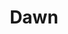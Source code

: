 ---
layout: product
product_id: 1491335282750
id: 1491335282750
title: Dawn
body_html: >-
  <p>Taken in Alberta during the Summer of 2018.</p>

  <p>The smoky atmosphere partially due to fog and partially due to the rampant forest fire season, caused these beautiful morning sun rays to stop us in our tracks.</p>

  <p> </p>
vendor: Connell McCarthy
product_type: Posters, Prints, & Visual Artwork
created_at: 2018-10-13T20:42:44-04:00
handle: dawn
updated_at: 2022-11-23T19:56:25-05:00
published_at: 2018-08-22T19:38:24-04:00
template_suffix: ""
status: active
published_scope: global
tags: Batch 02, fog, foggy, forest, Print, sunrise, Trees
admin_graphql_api_id: gid://shopify/Product/1491335282750
variants:
  - product_id: 1491335282750
    id: 39576977702974
    title: 8x10" / Full Colour
    price: "35.00"
    sku: CM-PP-B2-02-XXS-FC
    position: 1
    inventory_policy: continue
    compare_at_price: null
    fulfillment_service: manual
    inventory_management: shopify
    option1: 8x10"
    option2: Full Colour
    option3: null
    created_at: 2021-09-01T10:19:55-04:00
    updated_at: 2022-02-07T15:31:51-05:00
    taxable: true
    barcode: ""
    grams: 208
    image_id: 6203571994686
    weight: 0.208
    weight_unit: kg
    inventory_item_id: 41671418347582
    inventory_quantity: 100
    old_inventory_quantity: 100
    requires_shipping: true
    admin_graphql_api_id: gid://shopify/ProductVariant/39576977702974
  - product_id: 1491335282750
    id: 39576977735742
    title: 8x10" / Black & White
    price: "35.00"
    sku: CM-PP-B2-02-XXS-BW
    position: 2
    inventory_policy: continue
    compare_at_price: null
    fulfillment_service: manual
    inventory_management: shopify
    option1: 8x10"
    option2: Black & White
    option3: null
    created_at: 2021-09-01T10:19:55-04:00
    updated_at: 2022-02-07T15:31:50-05:00
    taxable: true
    barcode: ""
    grams: 208
    image_id: 6203571863614
    weight: 0.208
    weight_unit: kg
    inventory_item_id: 41671418380350
    inventory_quantity: 100
    old_inventory_quantity: 100
    requires_shipping: true
    admin_graphql_api_id: gid://shopify/ProductVariant/39576977735742
  - product_id: 1491335282750
    id: 39576977768510
    title: 8.5x11" / Full Colour
    price: "35.00"
    sku: CM-PP-B2-02-XS-FC
    position: 3
    inventory_policy: continue
    compare_at_price: null
    fulfillment_service: manual
    inventory_management: shopify
    option1: 8.5x11"
    option2: Full Colour
    option3: null
    created_at: 2021-09-01T10:19:55-04:00
    updated_at: 2022-02-07T15:31:51-05:00
    taxable: true
    barcode: ""
    grams: 208
    image_id: 6203571994686
    weight: 0.208
    weight_unit: kg
    inventory_item_id: 41671418413118
    inventory_quantity: 100
    old_inventory_quantity: 100
    requires_shipping: true
    admin_graphql_api_id: gid://shopify/ProductVariant/39576977768510
  - product_id: 1491335282750
    id: 39576977801278
    title: 8.5x11" / Black & White
    price: "35.00"
    sku: CM-PP-B2-02-XS-BW
    position: 4
    inventory_policy: continue
    compare_at_price: null
    fulfillment_service: manual
    inventory_management: shopify
    option1: 8.5x11"
    option2: Black & White
    option3: null
    created_at: 2021-09-01T10:19:55-04:00
    updated_at: 2022-02-07T15:31:51-05:00
    taxable: true
    barcode: ""
    grams: 208
    image_id: 6203571863614
    weight: 0.208
    weight_unit: kg
    inventory_item_id: 41671418445886
    inventory_quantity: 100
    old_inventory_quantity: 100
    requires_shipping: true
    admin_graphql_api_id: gid://shopify/ProductVariant/39576977801278
  - product_id: 1491335282750
    id: 39576977834046
    title: 13x19" / Full Colour
    price: "40.00"
    sku: CM-PP-B2-02-S-FC
    position: 5
    inventory_policy: continue
    compare_at_price: null
    fulfillment_service: manual
    inventory_management: shopify
    option1: 13x19"
    option2: Full Colour
    option3: null
    created_at: 2021-09-01T10:19:55-04:00
    updated_at: 2022-02-07T15:31:55-05:00
    taxable: true
    barcode: ""
    grams: 208
    image_id: 6203571994686
    weight: 0.208
    weight_unit: kg
    inventory_item_id: 41671418478654
    inventory_quantity: 100
    old_inventory_quantity: 100
    requires_shipping: true
    admin_graphql_api_id: gid://shopify/ProductVariant/39576977834046
  - product_id: 1491335282750
    id: 39576977866814
    title: 13x19" / Black & White
    price: "40.00"
    sku: CM-PP-B2-02-S-BW
    position: 6
    inventory_policy: continue
    compare_at_price: null
    fulfillment_service: manual
    inventory_management: shopify
    option1: 13x19"
    option2: Black & White
    option3: null
    created_at: 2021-09-01T10:19:55-04:00
    updated_at: 2022-02-07T15:31:55-05:00
    taxable: true
    barcode: ""
    grams: 208
    image_id: 6203571863614
    weight: 0.208
    weight_unit: kg
    inventory_item_id: 41671418511422
    inventory_quantity: 100
    old_inventory_quantity: 100
    requires_shipping: true
    admin_graphql_api_id: gid://shopify/ProductVariant/39576977866814
  - product_id: 1491335282750
    id: 39576977899582
    title: 16x20" / Full Colour
    price: "50.00"
    sku: CM-PP-B2-02-M-FC
    position: 7
    inventory_policy: continue
    compare_at_price: null
    fulfillment_service: manual
    inventory_management: shopify
    option1: 16x20"
    option2: Full Colour
    option3: null
    created_at: 2021-09-01T10:19:55-04:00
    updated_at: 2022-02-07T15:32:00-05:00
    taxable: true
    barcode: ""
    grams: 208
    image_id: 6203571994686
    weight: 0.208
    weight_unit: kg
    inventory_item_id: 41671418544190
    inventory_quantity: 100
    old_inventory_quantity: 100
    requires_shipping: true
    admin_graphql_api_id: gid://shopify/ProductVariant/39576977899582
  - product_id: 1491335282750
    id: 39576977932350
    title: 16x20" / Black & White
    price: "50.00"
    sku: CM-PP-B2-02-M-BW
    position: 8
    inventory_policy: continue
    compare_at_price: null
    fulfillment_service: manual
    inventory_management: shopify
    option1: 16x20"
    option2: Black & White
    option3: null
    created_at: 2021-09-01T10:19:55-04:00
    updated_at: 2022-02-07T15:31:55-05:00
    taxable: true
    barcode: ""
    grams: 208
    image_id: 6203571863614
    weight: 0.208
    weight_unit: kg
    inventory_item_id: 41671418576958
    inventory_quantity: 100
    old_inventory_quantity: 100
    requires_shipping: true
    admin_graphql_api_id: gid://shopify/ProductVariant/39576977932350
  - product_id: 1491335282750
    id: 39576977965118
    title: 20x24" / Full Colour
    price: "60.00"
    sku: CM-PP-B2-02-L-FC
    position: 9
    inventory_policy: continue
    compare_at_price: null
    fulfillment_service: manual
    inventory_management: shopify
    option1: 20x24"
    option2: Full Colour
    option3: null
    created_at: 2021-09-01T10:19:55-04:00
    updated_at: 2022-02-07T15:31:55-05:00
    taxable: true
    barcode: ""
    grams: 208
    image_id: 6203571994686
    weight: 0.208
    weight_unit: kg
    inventory_item_id: 41671418609726
    inventory_quantity: 100
    old_inventory_quantity: 100
    requires_shipping: true
    admin_graphql_api_id: gid://shopify/ProductVariant/39576977965118
  - product_id: 1491335282750
    id: 39576977997886
    title: 20x24" / Black & White
    price: "60.00"
    sku: CM-PP-B2-02-L-BW
    position: 10
    inventory_policy: continue
    compare_at_price: null
    fulfillment_service: manual
    inventory_management: shopify
    option1: 20x24"
    option2: Black & White
    option3: null
    created_at: 2021-09-01T10:19:55-04:00
    updated_at: 2022-02-07T15:32:00-05:00
    taxable: true
    barcode: ""
    grams: 208
    image_id: 6203571863614
    weight: 0.208
    weight_unit: kg
    inventory_item_id: 41671418642494
    inventory_quantity: 100
    old_inventory_quantity: 100
    requires_shipping: true
    admin_graphql_api_id: gid://shopify/ProductVariant/39576977997886
  - product_id: 1491335282750
    id: 39576978030654
    title: 20x30" / Full Colour
    price: "70.00"
    sku: CM-PP-B2-02-XL-FC
    position: 11
    inventory_policy: continue
    compare_at_price: null
    fulfillment_service: manual
    inventory_management: shopify
    option1: 20x30"
    option2: Full Colour
    option3: null
    created_at: 2021-09-01T10:19:55-04:00
    updated_at: 2022-02-07T15:32:00-05:00
    taxable: true
    barcode: ""
    grams: 208
    image_id: 6203571994686
    weight: 0.208
    weight_unit: kg
    inventory_item_id: 41671418675262
    inventory_quantity: 100
    old_inventory_quantity: 100
    requires_shipping: true
    admin_graphql_api_id: gid://shopify/ProductVariant/39576978030654
  - product_id: 1491335282750
    id: 39576978063422
    title: 20x30" / Black & White
    price: "70.00"
    sku: CM-PP-B2-02-XL-BW
    position: 12
    inventory_policy: continue
    compare_at_price: null
    fulfillment_service: manual
    inventory_management: shopify
    option1: 20x30"
    option2: Black & White
    option3: null
    created_at: 2021-09-01T10:19:55-04:00
    updated_at: 2022-02-07T15:32:00-05:00
    taxable: true
    barcode: ""
    grams: 208
    image_id: 6203571863614
    weight: 0.208
    weight_unit: kg
    inventory_item_id: 41671418708030
    inventory_quantity: 100
    old_inventory_quantity: 100
    requires_shipping: true
    admin_graphql_api_id: gid://shopify/ProductVariant/39576978063422
  - product_id: 1491335282750
    id: 39576978096190
    title: 24x36" / Full Colour
    price: "90.00"
    sku: CM-PP-B2-02-XXL-FC
    position: 13
    inventory_policy: continue
    compare_at_price: null
    fulfillment_service: manual
    inventory_management: shopify
    option1: 24x36"
    option2: Full Colour
    option3: null
    created_at: 2021-09-01T10:19:55-04:00
    updated_at: 2022-02-07T15:32:01-05:00
    taxable: true
    barcode: ""
    grams: 208
    image_id: 6203571994686
    weight: 0.208
    weight_unit: kg
    inventory_item_id: 41671418740798
    inventory_quantity: 100
    old_inventory_quantity: 100
    requires_shipping: true
    admin_graphql_api_id: gid://shopify/ProductVariant/39576978096190
  - product_id: 1491335282750
    id: 39576978128958
    title: 24x36" / Black & White
    price: "90.00"
    sku: CM-PP-B2-02-XXL-BW
    position: 14
    inventory_policy: continue
    compare_at_price: null
    fulfillment_service: manual
    inventory_management: shopify
    option1: 24x36"
    option2: Black & White
    option3: null
    created_at: 2021-09-01T10:19:55-04:00
    updated_at: 2022-02-07T19:40:26-05:00
    taxable: true
    barcode: ""
    grams: 208
    image_id: 6203571863614
    weight: 0.208
    weight_unit: kg
    inventory_item_id: 41671418773566
    inventory_quantity: 100
    old_inventory_quantity: 100
    requires_shipping: true
    admin_graphql_api_id: gid://shopify/ProductVariant/39576978128958
  - product_id: 1491335282750
    id: 39576978161726
    title: 30x40" / Full Colour
    price: "100.00"
    sku: CM-PP-B2-02-XXXL-FC
    position: 15
    inventory_policy: continue
    compare_at_price: null
    fulfillment_service: manual
    inventory_management: shopify
    option1: 30x40"
    option2: Full Colour
    option3: null
    created_at: 2021-09-01T10:19:55-04:00
    updated_at: 2022-02-07T15:32:00-05:00
    taxable: true
    barcode: ""
    grams: 208
    image_id: 6203571994686
    weight: 0.208
    weight_unit: kg
    inventory_item_id: 41671418806334
    inventory_quantity: 100
    old_inventory_quantity: 100
    requires_shipping: true
    admin_graphql_api_id: gid://shopify/ProductVariant/39576978161726
  - product_id: 1491335282750
    id: 39576978194494
    title: 30x40" / Black & White
    price: "100.00"
    sku: CM-PP-B2-02-XXXL-BW
    position: 16
    inventory_policy: continue
    compare_at_price: null
    fulfillment_service: manual
    inventory_management: shopify
    option1: 30x40"
    option2: Black & White
    option3: null
    created_at: 2021-09-01T10:19:55-04:00
    updated_at: 2022-02-07T15:32:01-05:00
    taxable: true
    barcode: ""
    grams: 208
    image_id: 6203571863614
    weight: 0.208
    weight_unit: kg
    inventory_item_id: 41671418839102
    inventory_quantity: 100
    old_inventory_quantity: 100
    requires_shipping: true
    admin_graphql_api_id: gid://shopify/ProductVariant/39576978194494
options:
  - product_id: 1491335282750
    id: 2045786652734
    name: Size
    position: 1
    values:
      - 8x10"
      - 8.5x11"
      - 13x19"
      - 16x20"
      - 20x24"
      - 20x30"
      - 24x36"
      - 30x40"
  - product_id: 1491335282750
    id: 8589703774270
    name: Color
    position: 2
    values:
      - Full Colour
      - Black & White
images:
  - product_id: 1491335282750
    id: 6203571994686
    position: 1
    created_at: 2019-03-05T10:57:24-05:00
    updated_at: 2021-05-04T17:36:31-04:00
    alt: null
    width: 1000
    height: 1500
    src: https://cdn.shopify.com/s/files/1/1624/2355/products/Print-Shot---Dark-Background-_Dawn-2019.jpg?v=1620164191
    variant_ids:
      - 39576977702974
      - 39576977768510
      - 39576977834046
      - 39576977899582
      - 39576977965118
      - 39576978030654
      - 39576978096190
      - 39576978161726
    admin_graphql_api_id: gid://shopify/ProductImage/6203571994686
  - product_id: 1491335282750
    id: 6203571863614
    position: 2
    created_at: 2019-03-05T10:57:23-05:00
    updated_at: 2021-05-04T17:36:31-04:00
    alt: null
    width: 1000
    height: 1500
    src: https://cdn.shopify.com/s/files/1/1624/2355/products/Print-Shot---Dark-Background-_Dawn-2019_-B_W.jpg?v=1620164191
    variant_ids:
      - 39576977735742
      - 39576977801278
      - 39576977866814
      - 39576977932350
      - 39576977997886
      - 39576978063422
      - 39576978128958
      - 39576978194494
    admin_graphql_api_id: gid://shopify/ProductImage/6203571863614
  - product_id: 1491335282750
    id: 28229588877374
    position: 3
    created_at: 2021-05-04T17:36:39-04:00
    updated_at: 2021-05-04T17:36:39-04:00
    alt: null
    width: 2000
    height: 1800
    src: https://cdn.shopify.com/s/files/1/1624/2355/products/PAR_02_0001_ab105881-4839-478a-9e4d-72eab55a0259.png?v=1620164199
    variant_ids: []
    admin_graphql_api_id: gid://shopify/ProductImage/28229588877374
  - product_id: 1491335282750
    id: 29846601662526
    position: 4
    created_at: 2022-11-23T19:56:25-05:00
    updated_at: 2022-11-23T19:56:25-05:00
    alt: null
    width: 1971
    height: 1306
    src: https://cdn.shopify.com/s/files/1/1624/2355/products/Dawn.jpg?v=1669251385
    variant_ids: []
    admin_graphql_api_id: gid://shopify/ProductImage/29846601662526
image:
  product_id: 1491335282750
  id: 6203571994686
  position: 1
  created_at: 2019-03-05T10:57:24-05:00
  updated_at: 2021-05-04T17:36:31-04:00
  alt: null
  width: 1000
  height: 1500
  src: https://cdn.shopify.com/s/files/1/1624/2355/products/Print-Shot---Dark-Background-_Dawn-2019.jpg?v=1620164191
  variant_ids:
    - 39576977702974
    - 39576977768510
    - 39576977834046
    - 39576977899582
    - 39576977965118
    - 39576978030654
    - 39576978096190
    - 39576978161726
  admin_graphql_api_id: gid://shopify/ProductImage/6203571994686

---